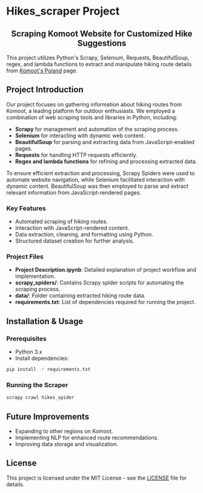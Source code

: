 # Hikes_scraper Project

## <div align="center"> Scraping Komoot Website for Customized Hike Suggestions</div>

This project utilizes Python's Scrapy, Selenium, Requests, BeautifulSoup, regex, and lambda functions to extract and manipulate hiking route details from [Komoot's Poland](https://www.komoot.com/discover/Poland/@52.2159330,19.1344220/tours?sport=hike&map=true&regionId=2486&max_distance=4.82) page.

## Project Introduction

Our project focuses on gathering information about hiking routes from Komoot, a leading platform for outdoor enthusiasts. We employed a combination of web scraping tools and libraries in Python, including:

- **Scrapy** for management and automation of the scraping process.
- **Selenium** for interacting with dynamic web content.
- **BeautifulSoup** for parsing and extracting data from JavaScript-enabled pages.
- **Requests** for handling HTTP requests efficiently.
- **Regex and lambda functions** for refining and processing extracted data.

To ensure efficient extraction and processing, Scrapy Spiders were used to automate website navigation, while Selenium facilitated interaction with dynamic content. BeautifulSoup was then employed to parse and extract relevant information from JavaScript-rendered pages. 

### Key Features
- Automated scraping of hiking routes.
- Interaction with JavaScript-rendered content.
- Data extraction, cleaning, and formatting using Python.
- Structured dataset creation for further analysis.

### Project Files
- **Project Description.ipynb**: Detailed explanation of project workflow and implementation.
- **scrapy_spiders/**: Contains Scrapy spider scripts for automating the scraping process.
- **data/**: Folder containing extracted hiking route data.
- **requirements.txt**: List of dependencies required for running the project.

## Installation & Usage

### Prerequisites
- Python 3.x
- Install dependencies:
```bash
pip install -r requirements.txt
```

### Running the Scraper
```bash
scrapy crawl hikes_spider
```

## Future Improvements
- Expanding to other regions on Komoot.
- Implementing NLP for enhanced route recommendations.
- Improving data storage and visualization.

## License
This project is licensed under the MIT License - see the [LICENSE](LICENSE) file for details.
